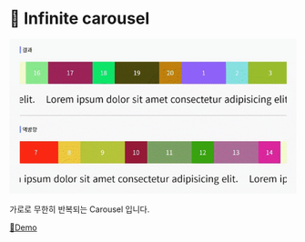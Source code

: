 # 🎠 Infinite carousel
![데모이미지](./images/screen.gif)

가로로 무한히 반복되는 Carousel 입니다.

[📃Demo](https://kyoungsic-dev.github.io/infinite-carousel)
